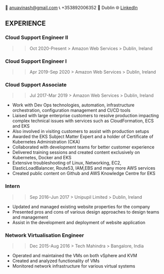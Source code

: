 :e-mail: anuavinash@gmail.com  :telephone_receiver: +353892006352  :house_with_garden: Dublin  :globe_with_meridians: [LinkedIn](https://linkedin.com/in/anamika-avinash-a6a264a9)

## EXPERIENCE

### Cloud Support Engineer II
>> Oct 2020-Present    > Amazon Web Services    > Dublin, Ireland

### Cloud Support Engineer I
>> Apr 2019-Sep 2020    > Amazon Web Services    > Dublin, Ireland

### Cloud Support Associate
>> Jul 2017-Mar 2019    > Amazon Web Services    > Dublin, Ireland
+ Work with Dev Ops technologies, automation, infrastructure orchestration, configuration management and CI/CD tools
+ Liaised with large enterprise customers to resolve production impacting complex technical issues with services such as CloudFormation, ECS and EKS
+ Also involved in visiting customers to assist with production setups
+ Awarded the EKS Subject Matter Expert and a holder of Certificate of Kubernetes Administration (CKA)
+ Collaborated with development teams for better customer experience
+ Delivered training sessions and created content exclusively on Kubernetes, Docker and EKS
+ Extensive troubleshooting of Linux, Networking, EC2, ElasticLoadBalancer, Route53, IAM,EBS and many more AWS services
+ Created public content on Github and AWS Knowledge Centre for EKS

### Intern
>> Sep 2016–Jun 2017   > Unipupil Limited   > Dublin, Ireland
+ Updated and managed existing website properties for the company
+ Presented pros and cons of various design approaches to design teams and management
+ Assist in the development and deployment of website application

### Network Virtualisation Engineer
>> Dec 2015-Aug 2016   > Tech Mahindra   > Bangalore, India
+ Operated and maintained the VMs on both vSphere and KVM
+ Created and analyzed functionality of VMs
+ Monitored network infrastructure for various virtual systems

